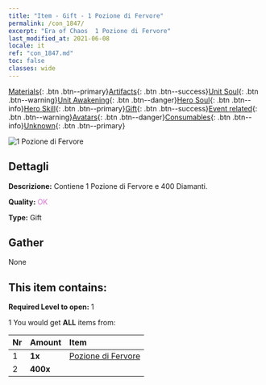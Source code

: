 ```yaml
---
title: "Item - Gift - 1 Pozione di Fervore"
permalink: /con_1847/
excerpt: "Era of Chaos  1 Pozione di Fervore"
last_modified_at: 2021-06-08
locale: it
ref: "con_1847.md"
toc: false
classes: wide
---
```

 [Materials](/ItemsIT/){: .btn .btn--primary}[Artifacts](/ItemsIT/Artifacts/){: .btn .btn--success}[Unit Soul](/ItemsIT/UnitSoul/){: .btn .btn--warning}[Unit Awakening](/ItemsIT/UnitAwakening/){: .btn .btn--danger}[Hero Soul](/ItemsIT/HeroSoul/){: .btn .btn--info}[Hero Skill](/ItemsIT/HeroSkill/){: .btn .btn--primary}[Gift](/ItemsIT/Gift/){: .btn .btn--success}[Event related](/ItemsIT/Events/){: .btn .btn--warning}[Avatars](/ItemsIT/Avatars/){: .btn .btn--danger}[Consumables](/ItemsIT/Consumables/){: .btn .btn--info}[Unknown](/ItemsIT/Unknown/){: .btn .btn--primary}

 ![1 Pozione di Fervore](/images/t/i_907470.png)

## Dettagli
 **Descrizione:** Contiene 1 Pozione di Fervore e 400 Diamanti.

 **Quality:** <span style="color: #DA70D6">OK</span>

 **Type:** Gift

## Gather

  None

## This item contains:

 **Required Level to open:** 1

 1 You would get **ALL** items  from:

  | Nr | Amount |     Item    |
  |:---|:-------|:------------|
  | 1 |  **1x** | [Pozione di Fervore](/ItemsIT/con_1850/) |  | 
  | 2 |  **400x** | <i class="fas fa-gem"/> |  | 
